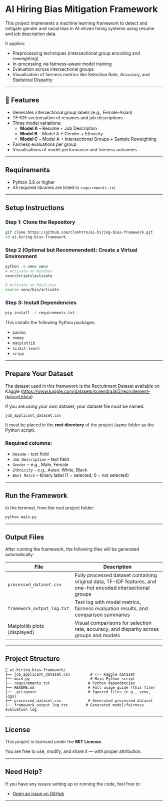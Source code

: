 # AI Hiring Bias Mitigation Framework

This project implements a machine learning framework to detect and mitigate gender and racial bias in AI-driven hiring systems using resume and job description data.

It applies:
- Preprocessing techniques (intersectional group encoding and reweighting)
- In-processing via fairness-aware model training
- Evaluation across intersectional groups
- Visualisation of fairness metrics like Selection Rate, Accuracy, and Statistical Disparity

---

## 📌 Features

- Generates intersectional group labels (e.g., Female-Asian)
- TF-IDF vectorisation of resumes and job descriptions
- Three model variations:
  - **Model A** – Resume + Job Description
  - **Model B** – Model A + Gender + Ethnicity
  - **Model C** – Model A + Intersectional Groups + Sample Reweighting
- Fairness evaluations per group
- Visualisations of model performance and fairness outcomes

---

## Requirements

- Python 3.8 or higher
- All required libraries are listed in `requirements.txt`

---

## Setup Instructions

### Step 1: Clone the Repository

```bash
git clone https://github.com/clnnhtrn/ai-hiring-bias-framework.git
cd ai-hiring-bias-framework
```

### Step 2 (Optional but Recommended): Create a Virtual Environment

```bash
python -m venv venv
# Activate on Windows
venv\Scripts\activate

# Activate on Mac/Linux
source venv/bin/activate
```

### Step 3: Install Dependencies

```bash
pip install -r requirements.txt
```

This installs the following Python packages:

- `pandas`
- `numpy`
- `matplotlib`
- `scikit-learn`
- `scipy`

---

## Prepare Your Dataset

The dataset used in this framework is the Recruitment Dataset available on Kaggle (https://www.kaggle.com/datasets/surendra365/recruitement-dataset/data)

If you are using your own dataset, your dataset file must be named:

```
job_applicant_dataset.csv
```

It must be placed in the **root directory** of the project (same folder as the Python script).

### Required columns:
- `Resume` – text field
- `Job Description` – text field
- `Gender` – e.g., Male, Female
- `Ethnicity` – e.g., Asian, White, Black
- `Best Match` – binary label (1 = selected, 0 = not selected)

---

## Run the Framework

In the terminal, from the root project folder:

```bash
python main.py
```

---

## Output Files

After running the framework, the following files will be generated automatically:

| File | Description |
|------|-------------|
| `processed_dataset.csv` | Fully processed dataset containing original data, TF-IDF features, and one-hot encoded intersectional groups |
| `framework_output_log.txt` | Text log with model metrics, fairness evaluation results, and comparison summaries |
| Matplotlib plots (displayed) | Visual comparisons for selection rate, accuracy, and disparity across groups and models |

---

## Project Structure

```
📁 ai-hiring-bias-framework/
├── job_applicant_dataset.csv         # <-- Kaggle dataset
├── main.py                           # Main Python script 
├── requirements.txt                 # Python dependencies
├── README.md                        # Full usage guide (this file)
├── .gitignore                       # Ignored files (e.g., venv, logs)
├── processed_dataset.csv            # Generated processed dataset
├── framework_output_log.txt        # Generated model/fairness evaluation log
```

---

## License

This project is licensed under the **MIT License**.

You are free to use, modify, and share it — with proper attribution.

---

## Need Help?

If you have any issues setting up or running the code, feel free to:

- [Open an issue on GitHub](https://github.com/clnnhtrn/ai-hiring-bias-framework/issues)

---
